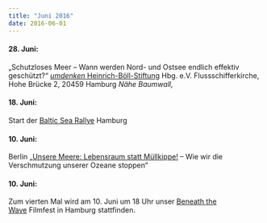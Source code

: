 ```yaml
---
title: "Juni 2016"
date: 2016-06-01
---
```


#### **28\. Juni:**

„Schutzloses Meer – Wann werden Nord- und Ostsee endlich effektiv geschützt?“ [_umdenken_ Heinrich-Böll-Stiftung](http://calendar.boell.de/de/event/schutzloses-meer) Hbg. e.V. Flussschifferkirche, Hohe Brücke 2, 20459 Hamburg _Nähe Baumwall,_

#### **18\. Juni:**

Start der [Baltic Sea Rallye](http://balticrally.superlative-adventure.com/) Hamburg

#### **10\. Juni:**

Berlin „[Unsere Meere: Lebensraum statt Müllkippe!](https://www.gruene-bundestag.de/no_cache/termine/termine/veranstaltung/unsere-meere-lebensraum-statt-muellkippe-wie-wir-die-verschmutzung-unserer-ozeane-stoppen.html) – Wie wir die Verschmutzung unserer Ozeane stoppen“

#### **10\. Juni:**

Zum vierten Mal wird am 10. Juni um 18 Uhr unser [Beneath the Wave](https://www.deepwave.org/beneath-the-waves-dokumentarfilme-zum-schutz-der-meere/) Filmfest in Hamburg stattfinden.
